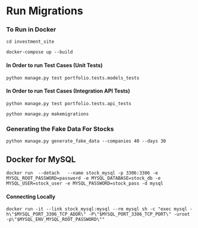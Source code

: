 # Run Migrations
### To Run in Docker
```
cd investment_site
```
```
docker-compose up --build
```
#### In Order to run Test Cases (Unit Tests)
```
python manage.py test portfolio.tests.models_tests
```
#### In Order to run Test Cases (Integration API Tests)
```
python manage.py test portfolio.tests.api_tests
```

```
python manage.py makemigrations
```
### Generating the Fake Data For Stocks
```
python manage.py generate_fake_data --companies 40 --days 30
```
## Docker for MySQL
```
docker run  --detach   --name stock_mysql -p 3306:3306 -e MYSQL_ROOT_PASSWORD=password -e MYSQL_DATABASE=stock_db -e MYSQL_USER=stock_user -e MYSQL_PASSWORD=stock_pass -d mysql
```

#### Connecting Locally
```
docker run -it --link stock_mysql:mysql --rm mysql sh -c "exec mysql -h\"$MYSQL_PORT_3306_TCP_ADDR\" -P\"$MYSQL_PORT_3306_TCP_PORT\" -uroot -p\"$MYSQL_ENV_MYSQL_ROOT_PASSWORD\""
```
